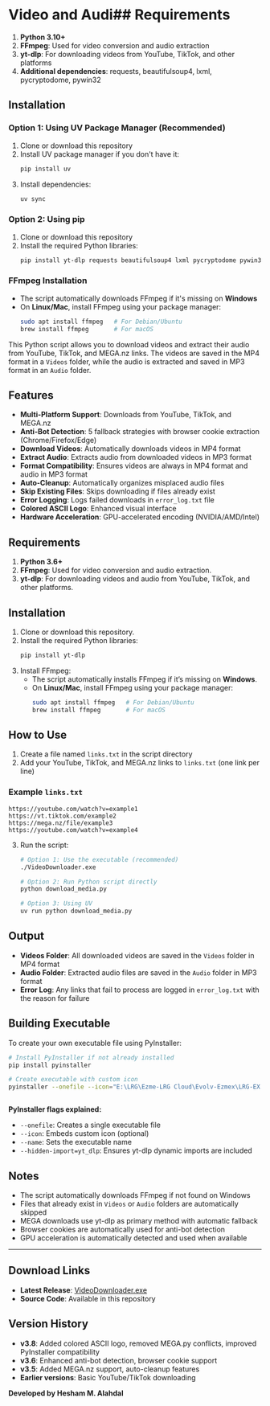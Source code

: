 
# Video and Audi## Requirements
1. **Python 3.10+**
2. **FFmpeg**: Used for video conversion and audio extraction
3. **yt-dlp**: For downloading videos from YouTube, TikTok, and other platforms
4. **Additional dependencies**: requests, beautifulsoup4, lxml, pycryptodome, pywin32

## Installation

### Option 1: Using UV Package Manager (Recommended)
1. Clone or download this repository
2. Install UV package manager if you don't have it:
   ```bash
   pip install uv
   ```
3. Install dependencies:
   ```bash
   uv sync
   ```

### Option 2: Using pip
1. Clone or download this repository
2. Install the required Python libraries:
   ```bash
   pip install yt-dlp requests beautifulsoup4 lxml pycryptodome pywin32
   ```
   

### FFmpeg Installation
- The script automatically downloads FFmpeg if it's missing on **Windows**
- On **Linux/Mac**, install FFmpeg using your package manager:
  ```bash
  sudo apt install ffmpeg   # For Debian/Ubuntu
  brew install ffmpeg       # For macOS
  ```
This Python script allows you to download videos and extract their audio from YouTube, TikTok, and MEGA.nz links. The videos are saved in the MP4 format in a `Videos` folder, while the audio is extracted and saved in MP3 format in an `Audio` folder.

## Features
- **Multi-Platform Support**: Downloads from YouTube, TikTok, and MEGA.nz
- **Anti-Bot Detection**: 5 fallback strategies with browser cookie extraction (Chrome/Firefox/Edge)
- **Download Videos**: Automatically downloads videos in MP4 format
- **Extract Audio**: Extracts audio from downloaded videos in MP3 format
- **Format Compatibility**: Ensures videos are always in MP4 format and audio in MP3 format
- **Auto-Cleanup**: Automatically organizes misplaced audio files
- **Skip Existing Files**: Skips downloading if files already exist
- **Error Logging**: Logs failed downloads in `error_log.txt` file
- **Colored ASCII Logo**: Enhanced visual interface
- **Hardware Acceleration**: GPU-accelerated encoding (NVIDIA/AMD/Intel)

## Requirements
1. **Python 3.6+**
2. **FFmpeg**: Used for video conversion and audio extraction.
3. **yt-dlp**: For downloading videos and audio from YouTube, TikTok, and other platforms.

## Installation
1. Clone or download this repository.
2. Install the required Python libraries:
   ```bash
   pip install yt-dlp
   ```
3. Install FFmpeg:
   - The script automatically installs FFmpeg if it’s missing on **Windows**.
   - On **Linux/Mac**, install FFmpeg using your package manager:
     ```bash
     sudo apt install ffmpeg   # For Debian/Ubuntu
     brew install ffmpeg       # For macOS
     ```

## How to Use
1. Create a file named `links.txt` in the script directory
2. Add your YouTube, TikTok, and MEGA.nz links to `links.txt` (one link per line)

### Example `links.txt`
```
https://youtube.com/watch?v=example1
https://vt.tiktok.com/example2
https://mega.nz/file/example3
https://youtube.com/watch?v=example4
```

3. Run the script:
   ```bash
   # Option 1: Use the executable (recommended)
   ./VideoDownloader.exe
   
   # Option 2: Run Python script directly
   python download_media.py
   
   # Option 3: Using UV
   uv run python download_media.py
   ```

## Output
- **Videos Folder**: All downloaded videos are saved in the `Videos` folder in MP4 format
- **Audio Folder**: Extracted audio files are saved in the `Audio` folder in MP3 format
- **Error Log**: Any links that fail to process are logged in `error_log.txt` with the reason for failure

## Building Executable

To create your own executable file using PyInstaller:

```bash
# Install PyInstaller if not already installed
pip install pyinstaller

# Create executable with custom icon
pyinstaller --onefile --icon="E:\LRG\Ezme-LRG Cloud\Evolv-Ezmex\LRG-EX Projects\Brand\Logos\Ico\bigx-dark-icon.ico" --name="LRGEX Video Downloader v3.8" --hidden-import=yt_dlp --hidden-import=mega --exclude-module=pathlib download_media.py



```

**PyInstaller flags explained:**
- `--onefile`: Creates a single executable file
- `--icon`: Embeds custom icon (optional)
- `--name`: Sets the executable name
- `--hidden-import=yt_dlp`: Ensures yt-dlp dynamic imports are included

## Notes
- The script automatically downloads FFmpeg if not found on Windows
- Files that already exist in `Videos` or `Audio` folders are automatically skipped
- MEGA downloads use yt-dlp as primary method with automatic fallback
- Browser cookies are automatically used for anti-bot detection
- GPU acceleration is automatically detected and used when available

---

## Download Links
- **Latest Release**: [VideoDownloader.exe](https://mega.nz/file/VxE1SCIC#s7iIWBiumPNVPBAA_-q3FNGF5pIiN4qXtYcKdGOYWco)
- **Source Code**: Available in this repository

## Version History
- **v3.8**: Added colored ASCII logo, removed MEGA.py conflicts, improved PyInstaller compatibility
- **v3.6**: Enhanced anti-bot detection, browser cookie support
- **v3.5**: Added MEGA.nz support, auto-cleanup features
- **Earlier versions**: Basic YouTube/TikTok downloading

**Developed by Hesham M. Alahdal**
